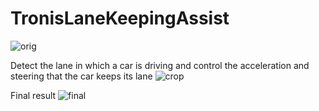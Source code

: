 # TronisLaneKeepingAssist


![orig](https://user-images.githubusercontent.com/35065831/162695792-9a568e40-dee8-4cde-bbd9-d3ecfd7f794e.jpg)

Detect the lane in which a car is driving and control the acceleration and steering that the car keeps its lane
![crop](https://user-images.githubusercontent.com/35065831/162695739-7749e681-de9d-47b4-a3c6-d1cc6a4d9cb9.jpg)



Final result
![final](https://user-images.githubusercontent.com/35065831/162695892-27b9ad8b-7c93-46de-8e27-83727465d0da.jpg)
